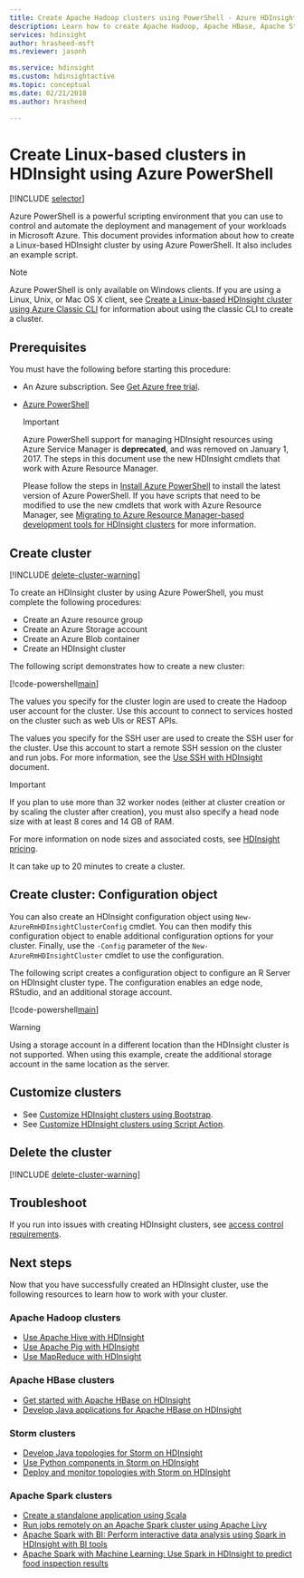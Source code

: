 ```yaml
---
title: Create Apache Hadoop clusters using PowerShell - Azure HDInsight 
description: Learn how to create Apache Hadoop, Apache HBase, Apache Storm, or Apache Spark clusters on Linux for HDInsight by using Azure PowerShell.
services: hdinsight
author: hrasheed-msft
ms.reviewer: jasonh

ms.service: hdinsight
ms.custom: hdinsightactive
ms.topic: conceptual
ms.date: 02/21/2018
ms.author: hrasheed

---
```

# Create Linux-based clusters in HDInsight using Azure PowerShell

[!INCLUDE [selector](../../includes/hdinsight-create-linux-cluster-selector.md)]

Azure PowerShell is a powerful scripting environment that you can use to control and automate the deployment and management of your workloads in Microsoft Azure. This document provides information about how to create a Linux-based HDInsight cluster by using Azure PowerShell. It also includes an example script.

> [!NOTE]  
> Azure PowerShell is only available on Windows clients. If you are using a Linux, Unix, or Mac OS X client, see [Create a Linux-based HDInsight cluster using Azure Classic CLI](hdinsight-hadoop-create-linux-clusters-azure-cli.md) for information about using the classic CLI to create a cluster.

## Prerequisites
You must have the following before starting this procedure:

* An Azure subscription. See [Get Azure free trial](https://azure.microsoft.com/documentation/videos/get-azure-free-trial-for-testing-hadoop-in-hdinsight/).
* [Azure PowerShell](/powershell/azure/azurerm/install-azurerm-ps)

    > [!IMPORTANT]  
    > Azure PowerShell support for managing HDInsight resources using Azure Service Manager is **deprecated**, and was removed on January 1, 2017. The steps in this document use the new HDInsight cmdlets that work with Azure Resource Manager.
    >
    > Please follow the steps in [Install Azure PowerShell](https://docs.microsoft.com/powershell/azure/azurerm/install-azurerm-ps) to install the latest version of Azure PowerShell. If you have scripts that need to be modified to use the new cmdlets that work with Azure Resource Manager, see [Migrating to Azure Resource Manager-based development tools for HDInsight clusters](hdinsight-hadoop-development-using-azure-resource-manager.md) for more information.

## Create cluster

[!INCLUDE [delete-cluster-warning](../../includes/hdinsight-delete-cluster-warning.md)]

To create an HDInsight cluster by using Azure PowerShell, you must complete the following procedures:

* Create an Azure resource group
* Create an Azure Storage account
* Create an Azure Blob container
* Create an HDInsight cluster

The following script demonstrates how to create a new cluster:

[!code-powershell[main](../../powershell_scripts/hdinsight/create-cluster/create-cluster.ps1?range=5-71)]

The values you specify for the cluster login are used to create the Hadoop user account for the cluster. Use this account to connect to services hosted on the cluster such as web UIs or REST APIs.

The values you specify for the SSH user are used to create the SSH user for the cluster. Use this account to start a remote SSH session on the cluster and run jobs. For more information, see the [Use SSH with HDInsight](hdinsight-hadoop-linux-use-ssh-unix.md) document.

> [!IMPORTANT]  
> If you plan to use more than 32 worker nodes (either at cluster creation or by scaling the cluster after creation), you must also specify a head node size with at least 8 cores and 14 GB of RAM.
>
> For more information on node sizes and associated costs, see [HDInsight pricing](https://azure.microsoft.com/pricing/details/hdinsight/).

It can take up to 20 minutes to create a cluster.

## Create cluster: Configuration object

You can also create an HDInsight configuration object using `New-AzureRmHDInsightClusterConfig` cmdlet. You can then modify this configuration object to enable additional configuration options for your cluster. Finally, use the `-Config` parameter of the `New-AzureRmHDInsightCluster` cmdlet to use the configuration.

The following script creates a configuration object to configure an R Server on HDInsight cluster type. The configuration enables an edge node, RStudio, and an additional storage account.

[!code-powershell[main](../../powershell_scripts/hdinsight/create-cluster/create-cluster-with-config.ps1?range=59-98)]

> [!WARNING]  
> Using a storage account in a different location than the HDInsight cluster is not supported. When using this example, create the additional storage account in the same location as the server.

## Customize clusters

* See [Customize HDInsight clusters using Bootstrap](hdinsight-hadoop-customize-cluster-bootstrap.md#use-azure-powershell).
* See [Customize HDInsight clusters using Script Action](hdinsight-hadoop-customize-cluster-linux.md).

## Delete the cluster

[!INCLUDE [delete-cluster-warning](../../includes/hdinsight-delete-cluster-warning.md)]

## Troubleshoot

If you run into issues with creating HDInsight clusters, see [access control requirements](hdinsight-hadoop-create-linux-clusters-portal.md).

## Next steps

Now that you have successfully created an HDInsight cluster, use the following resources to learn how to work with your cluster.

### Apache Hadoop clusters

* [Use Apache Hive with HDInsight](hadoop/hdinsight-use-hive.md)
* [Use Apache Pig with HDInsight](hadoop/hdinsight-use-pig.md)
* [Use MapReduce with HDInsight](hadoop/hdinsight-use-mapreduce.md)

### Apache HBase clusters

* [Get started with Apache HBase on HDInsight](hbase/apache-hbase-tutorial-get-started-linux.md)
* [Develop Java applications for Apache HBase on HDInsight](hbase/apache-hbase-build-java-maven-linux.md)

### Storm clusters

* [Develop Java topologies for Storm on HDInsight](storm/apache-storm-develop-java-topology.md)
* [Use Python components in Storm on HDInsight](storm/apache-storm-develop-python-topology.md)
* [Deploy and monitor topologies with Storm on HDInsight](storm/apache-storm-deploy-monitor-topology-linux.md)

### Apache Spark clusters

* [Create a standalone application using Scala](spark/apache-spark-create-standalone-application.md)
* [Run jobs remotely on an Apache Spark cluster using Apache Livy](spark/apache-spark-livy-rest-interface.md)
* [Apache Spark with BI: Perform interactive data analysis using Spark in HDInsight with BI tools](spark/apache-spark-use-bi-tools.md)
* [Apache Spark with Machine Learning: Use Spark in HDInsight to predict food inspection results](spark/apache-spark-machine-learning-mllib-ipython.md)

